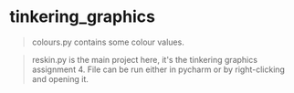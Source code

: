 # tinkering_graphics

> colours.py contains some colour values.

> reskin.py is the main project here, it's the tinkering graphics assignment 4. File can be run either in pycharm or by right-clicking and opening it.

